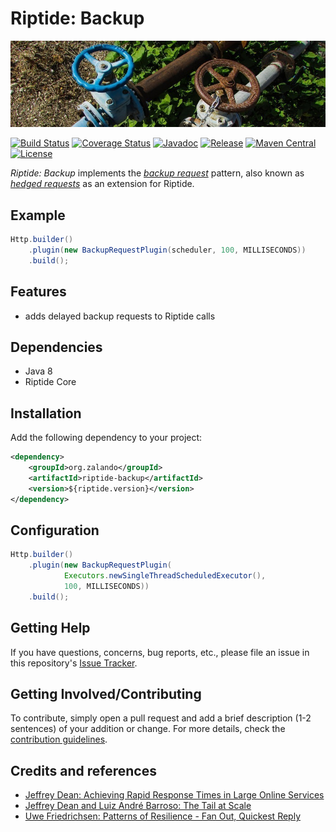 # Riptide: Backup

[![Pipes](../docs/pipes.jpg)](https://pixabay.com/en/pipe-taps-plumbing-water-valve-1821109/)

[![Build Status](https://img.shields.io/travis/zalando/riptide/master.svg)](https://travis-ci.org/zalando/riptide)
[![Coverage Status](https://img.shields.io/coveralls/zalando/riptide/master.svg)](https://coveralls.io/r/zalando/riptide)
[![Javadoc](https://javadoc-emblem.rhcloud.com/doc/org.zalando/riptide-backup/badge.svg)](http://www.javadoc.io/doc/org.zalando/riptide-backup)
[![Release](https://img.shields.io/github/release/zalando/riptide.svg)](https://github.com/zalando/riptide/releases)
[![Maven Central](https://img.shields.io/maven-central/v/org.zalando/riptide-backup.svg)](https://maven-badges.herokuapp.com/maven-central/org.zalando/riptide-backup)
[![License](https://img.shields.io/badge/license-MIT-blue.svg)](https://raw.githubusercontent.com/zalando/riptide/master/LICENSE)

*Riptide: Backup* implements the [*backup request*][abstract] pattern, also known as [*hedged requests*][article] as an
extension for Riptide.

## Example

```java
Http.builder()
    .plugin(new BackupRequestPlugin(scheduler, 100, MILLISECONDS))
    .build();
```

## Features

- adds delayed backup requests to Riptide calls

## Dependencies

- Java 8
- Riptide Core

## Installation

Add the following dependency to your project:

```xml
<dependency>
    <groupId>org.zalando</groupId>
    <artifactId>riptide-backup</artifactId>
    <version>${riptide.version}</version>
</dependency>
```

## Configuration

```java
Http.builder()
    .plugin(new BackupRequestPlugin(
            Executors.newSingleThreadScheduledExecutor(), 
            100, MILLISECONDS))
    .build();
```

## Getting Help

If you have questions, concerns, bug reports, etc., please file an issue in this repository's [Issue Tracker](../../../../issues).

## Getting Involved/Contributing

To contribute, simply open a pull request and add a brief description (1-2 sentences) of your addition or change. For
more details, check the [contribution guidelines](../CONTRIBUTING.md).

## Credits and references

- [Jeffrey Dean: Achieving Rapid Response Times in Large Online Services][abstract]
- [Jeffrey Dean and Luiz André Barroso: The Tail at Scale][article]
- [Uwe Friedrichsen: Patterns of Resilience - Fan Out, Quickest Reply](https://www.slideshare.net/ufried/patterns-of-resilience/61)

[abstract]: https://research.google.com/people/jeff/latency.html
[article]: http://www.cs.duke.edu/courses/cps296.4/fall13/838-CloudPapers/dean_longtail.pdf
